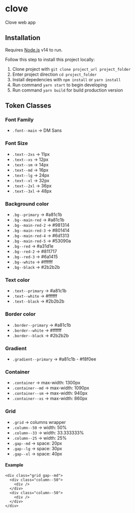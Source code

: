 # clove
Clove web app
## Installation

Requires [Node.js](https://nodejs.org/) v14 to run.

Follow this step to install this project locally:
1. Clone project with ```git clone project_url project_folder```
2. Enter project direction ```cd project_folder```
3. Install depedencies with ```npm install``` or ```yarn install```
4. Run command ```yarn start``` to begin developing 
5. Run command ```yarn build``` for build production version

## Token Classes

### Font Family
- ```.font--main``` -> DM Sans

### Font Size
- ```.text--2xs``` -> 11px
- ```.text--xs``` -> 12px
- ```.text--sm``` -> 14px
- ```.text--md``` -> 16px
- ```.text--lg``` -> 24px
- ```.text--xl``` -> 32px
- ```.text--2xl``` -> 36px
- ```.text--3xl``` -> 48px

### Background color
- ```.bg--primary``` -> #a81c1b
- ```.bg--main-red``` -> #a81c1b
- ```.bg--main-red-2``` -> #981314
- ```.bg--main-red-3``` -> #801414
- ```.bg--main-red-4``` -> #6d1313
- ```.bg--main-red-5``` -> #53090a
- ```.bg--red``` -> #a31d1e
- ```.bg--red-2``` -> #811717
- ```.bg--red-3``` -> #6a1415
- ```.bg--white``` -> #ffffff
- ```.bg--black``` -> #2b2b2b

### Text color
- ```.text--primary``` -> #a81c1b
- ```.text--white``` -> #ffffff
- ```.text--black``` -> #2b2b2b

### Border color
- ```.border--primary``` -> #a81c1b
- ```.border--white``` -> #ffffff
- ```.border--black``` -> #2b2b2b

### Gradient
- ```.gradient--primary``` -> #a81c1b - #f8f0ee

### Container
- ```.container``` -> max-width: 1300px
- ```.container--md``` -> max-width: 1090px
- ```.container--sm``` -> max-width: 940px
- ```.container--xs``` -> max-width: 860px

### Grid
- ```.grid``` -> columns wrapper
- ```.column--50``` -> width: 50%
- ```.column--33``` -> width: 33.333333%
- ```.column--25``` -> width: 25%
- ```.gap--md``` -> space: 20px
- ```.gap--lg``` -> space: 30px
- ```.gap--xl``` -> space: 40px


#### Example
```
<div class="grid gap--md">
  <div class="column--50">
    <div />
  </div>
  <div class="column--50">
    <div />
  </div>
</div>
```